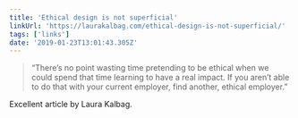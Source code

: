```yaml
---
title: 'Ethical design is not superficial'
linkUrl: 'https://laurakalbag.com/ethical-design-is-not-superficial/'
tags: ['links'] 
date: '2019-01-23T13:01:43.305Z'
---
```

> “There’s no point wasting time pretending to be ethical when we could spend that time learning to have a real impact. If you aren’t able to do that with your current employer, find another, ethical employer.”

Excellent article by Laura Kalbag.  
